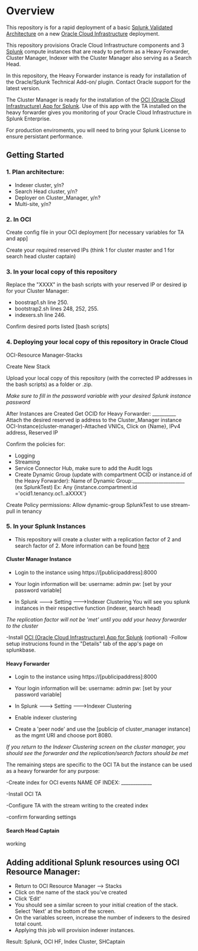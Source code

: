 # Overview

This repository is for a rapid deployment of a basic [Splunk Validated Architecture](https://www.splunk.com/pdfs/technical-briefs/splunk-validated-architectures.pdf) on a new [Oracle Cloud Infrastructure](https://www.oracle.com/cloud/) deployment.

This repository provisions Oracle Cloud Infrastructure components and 3 [Splunk](https://www.splunk.com) compute instances that are ready to perform as a Heavy Forwarder, Cluster Manager, Indexer with the Cluster Manager also serving as a Search Head.

In this repository, the Heavy Forwarder instance is ready for installation of the Oracle/Splunk Technical Add-on/ plugin. Contact Oracle support for the latest version.

The Cluster Manager is ready for the installation of the [OCI (Oracle Cloud Infrastructure) App for Splunk](https://splunkbase.splunk.com/app/5289). Use of this app with the TA installed on the heavy forwarder gives you monitoring of your Oracle Cloud Infrastructure in Splunk Enterprise.

For production enviroments, you will need to bring your Splunk License to ensure persistant performance.

## Getting Started

### 1. Plan architecture:
  * Indexer cluster, y/n?  
  * Search Head cluster, y/n?  
  * Deployer on Cluster_Manager, y/n?  
  * Multi-site, y/n?  
  

### 2. In OCI
Create config file in your OCI deployment [for necessary variables for TA and app]

Create your required reserved IPs (think 1 for cluster master and 1 for search head cluster captain)

### 3. In your local copy of this repository

Replace the "XXXX" in the bash scripts with your reserved IP or desired ip for your Cluster Manager:
  * boostrap1.sh line 250.  
  * bootstrap2.sh lines 248, 252, 255.  
  * indexers.sh line 246.  
  

Confirm desired ports listed [bash scripts]

### 4. Deploying your local copy of this repository in Oracle Cloud

OCI-Resource Manager-Stacks

Create New Stack

Upload your local copy of this repository (with the corrected IP addresses in the bash scripts) as a folder or .zip.

*Make sure to fill in the password variable with your desired Splunk instance password*

After Instances are Created
Get OCID for Heavy Forwarder: __________
Attach the desired reserved ip address to the Cluster_Manager instance
OCI-Instance(cluster-manager)-Attached VNICs, Click on {Name}, IPv4 address, Reserved IP

Confirm the policies for:
- Logging
- Streaming
- Service Connector Hub, make sure to add the Audit logs
- Create Dynamic Group (update with compartment OCID or instance.id of the Heavy Forwarder):
Name of Dynamic Group:______________________ (ex SplunkTest)
Ex: Any {instance.compartment.id ='ocid1.tenancy.oc1..aXXXX'}

Create Policy permissions:
	Allow dynamic-group SplunkTest to use stream-pull in tenancy


### 5. In your Splunk Instances

* This repository will create a cluster with a replication factor of 2 and search factor of 2. More information can be found [here](https://docs.splunk.com/Documentation/Splunk/8.2.2/Indexer/Thereplicationfactor)
  
#### Cluster Manager Instance

- Login to the instance using https://[publicipaddress]:8000
- Your login information will be:
	username: admin
	pw: [set by your password variable]
	
- In Splunk ---> Setting --->Indexer Clustering
	You will see you splunk instances in their respective function (indexer, search head)
	
*The replication factor will not be 'met' until you add your heavy forwarder to the cluster*

-Install [OCI (Oracle Cloud Infrastructure) App for Splunk](https://splunkbase.splunk.com/app/5289/) (optional)
-Follow setup instrucions found in the "Details" tab of the app's page on splunkbase.

#### Heavy Forwarder
- Login to the instance using https://[publicipaddress]:8000
- Your login information will be:
	username: admin
	pw: [set by your password variable]
	
- In Splunk ---> Setting --->Indexer Clustering
- Enable indexer clustering
- Create a 'peer node' and use the [publicip of cluster_manager instance] as the mgmt URI and choose port 8080.

*If you return to the Indexer Clustering screen on the cluster manager, you should see the forwarder and the replication/search factors should be met*

The remaining steps are specific to the OCI TA but the instance can be used as a heavy forwarder for any purpose:

-Create index for OCI events NAME OF INDEX: _____________

-Install OCI TA

-Configure TA with the stream writing to the created index

-confirm forwarding settings


#### Search Head Captain
working

## Adding additional Splunk resources using OCI Resource Manager:

  * Return to OCI Resource Manager --> Stacks
  * Click on the name of the stack you've created
  * Click 'Edit'
  * You should see a similar screen to your initial creation of the stack. Select 'Next' at the bottom of the screen. 
  * On the variables screen, increase the number of indexers to the desired total count. 
  * Applying this job will provision indexer instances.


Result: Splunk, OCI HF, Index Cluster, SHCaptain

